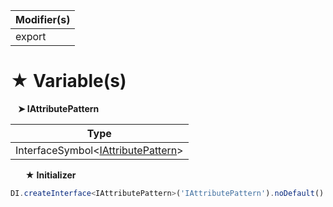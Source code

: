 | Modifier(s)                            |
|----------------------------------------|
| export |

# &#9733; Variable(s)

&nbsp;&nbsp; **&#10148; IAttributePattern**

| Type                        |
|-----------------------------|
| InterfaceSymbol&lt;[IAttributePattern](/jit/interface/attribute-pattern/iattributepattern)&gt; |

&nbsp;&nbsp;&nbsp;&nbsp;&nbsp; **&#9733; Initializer**

```ts
DI.createInterface<IAttributePattern>('IAttributePattern').noDefault()
```